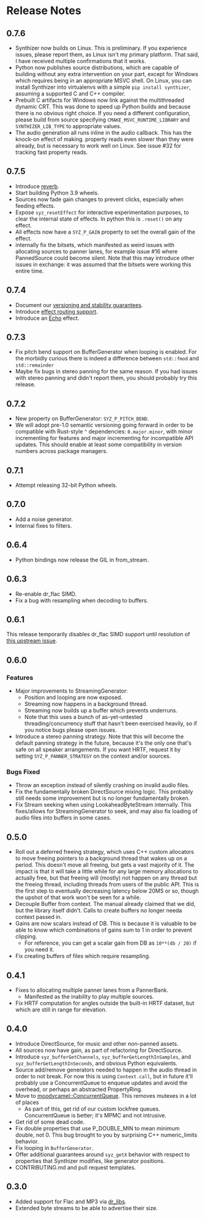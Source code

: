 # Release Notes

## 0.7.6

- Synthizer now builds on Linux.  This is preliminary.  If you experience issues, please report them, as Linux isn't my primary platform.  That said, I have received multiple confirmations that it works.
- Python now publishes source distributions, which are capable of building without any extra intervention on your part, except for Windows which requires being in an appropriate MSVC shell.  On Linux, you can install Synthizer into virtualenvs with a simple `pip install synthizer`, assuming a supported C and C++ compiler.
- Prebuilt C artifacts for Windows now link against the multithreaded dynamic CRT. This was done to speed up Python builds and because there is
  no obvious right choice. If you need a different configuration, please build from source specifying `CMAKE_MSVC_RUNTIME_LIBRARY` and `SYNTHIZER_LIB_TYPE` to appropriate values.
- The audio generation all runs inline in the audio callback. This has the knock-on effect of making.
  property reads even slower than they were already, but is necessary to work well on Linux. See issue #32 for tracking fast property reads.

## 0.7.5

- Introduce [reverb](./object_reference/fdn_reverb.md).
- Start building Python 3.9 wheels.
- Sources now fade gain changes to prevent clicks, especially when feeding effects.
- Expose `syz_resetEffect` for interactive experimentation purposes, to clear the internal state of effects. In python this is `.reset()` on any effect.
- All effects now have a `SYZ_P_GAIN` property to set the overall gain of the effect.
- internally fix the bitsets, which manifested as weird issues with allocating sources to panner lanes, for example
  issue #16 where PannedSource could become silent.  Note that this may introduce other issues in exchange: it was assumed
  that the bitsets were working this entire time.

## 0.7.4

- Document our [versioning and stability guarantees](./concepts/stability.md).
- Introduce [effect routing support](./concepts/effects.md).
- Introduce an [Echo](./object_reference/echo.md) effect.

## 0.7.3

- Fix pitch bend support on BufferGenerator when looping is enabled.
  For the morbidly curious there is indeed a difference between `std::fmod` and `std::remainder`
- Maybe fix bugs in stereo panning for the same reason.
  If you had issues with stereo panning and didn't report them, you should probably try this release.

## 0.7.2

- New property on BufferGenerator: `SYZ_P_PITCH_BEND`.
- We will adopt pre-1.0 semantic versioning going forward in order to be compatible with Rust-style `^` dependencies:
  `0.major.minor`, with minor incrementing for features and major incrementing for incompatible API updates. This should enable at least some compatibility in version numbers across package managers.

## 0.7.1

- Attempt releasing 32-bit Python wheels.

## 0.7.0

- Add a noise generator.
- Internal fixes to filters.

## 0.6.4

- Python bindings now release the GIL in from_stream.

## 0.6.3

- Re-enable dr_flac SIMD.
- Fix a bug with resampling when decoding to buffers.

## 0.6.1

This release temporarily disables dr_flac SIMD support until resolution of [this upstream issue](https://github.com/mackron/dr_libs/issues/143).

## 0.6.0

### Features

- Major improvements to StreamingGenerator:
  - Position and looping are now exposed.
  - Streaming now happens in a background thread.
  - Streaming now builds up a buffer which prevents underruns.
  - Note that this uses a bunch of as-yet-untested threading/concurrency stuff that hasn't been exercised heavily, so if you notice bugs
    please open issues.
- Introduce a stereo panning strategy. Note that this will become the default panning strategy 
  in the future, because it's the only one that's safe on all speaker arrangements.
  If you want HRTF, request it by setting `SYZ_P_PANNER_STRATEGY` on the context and/or sources.

### Bugs Fixed

- Throw an exception instead of silently crashing on invalid audio files.
- Fix the fundamentally broken DirectSource mixing logic. This probably still needs some improvement but is no longer fundamentally broken.
- Fix Stream seeking when using LookaheadByteStream internally. This fixes/allows for StreamingGenerator to seek,
  and may also fix  loading of audio files into buffers in some cases.
## 0.5.0

- Roll out a deferred freeing strategy, which uses C++ custom allocators to
  move freeing pointers to a background thread that wakes up on a period. This doesn't move all freeing, but gets a vast
  majority of it. The impact is that it will take a little while for any large memory allocations to actually free,
  but that freeing will (mostly) not happen on any thread but the freeing thread, including
  threads from users of the public API.  This is the first step to eventually decreasing
  latency below 20MS or so, though the upshot of that work won't be seen for a while.
- Decouple Buffer from context. The manual already claimed that we did, but the library itself didn't. Calls to create buffers
  no longer needa context passed in.
- Gains are now scalars instead of DB. This is because it is valuable to be able to know which combinations of gains sum to 1 in order to prevent clipping.
  - For reference, you can get a scalar gain from DB as `10**(db / 20)` if you need it.
- Fix creating buffers of files which require resampling.

## 0.4.1

- Fixes to allocating multiple panner lanes from a PannerBank.
  - Manifested as the inability to play multiple sources.
- Fix HRTF computation for angles outside the built-in HRTF dataset, but which are still in range for elevation.

## 0.4.0

- Introduce DirectSource, for music and other non-panned assets.
- All sources now have gain, as part of refactoring for DirectSource.
- Introduce `syz_bufferGetChannels`, `syz_bufferGetLengthInSamples`, and `syz_bufferGetLengthInSeconds`, and obvious Python equivalents.
- Source add/remove generators needed to happen in the audio thread in order to not break. For now this is using `Context.call`, but in future
  it'll probably use a ConcurrentQueue to enqueue updates and avoid the overhead, or perhaps an abstracted PropertyRing.
- Move to [moodycamel::ConcurrentQueue](https://github.com/cameron314/concurrentqueue). This removes mutexes in a lot of places
  - As part of this, get rid of our custom lockfree queues. ConcurrentQueue is better; it's MPMC and not intrusive.
- Get rid of some dead code.
- Fix double properties that use P_DOUBLE_MIN to mean minimum double, not 0. This bug brought to you by surprising C++ numeric_limits behavior.
- Fix looping in `BufferGenerator`.
- Offer additional guarantees around `syz_getX` behavior with respect to properties that Synthizer modifies, like generator positions.
- CONTRIBUTING.md and pull request templates.

## 0.3.0

- Added support for Flac and MP3 via [dr_libs](https://github.com/mackron/dr_libs).
- Extended byte streams to be able to advertise their size.
